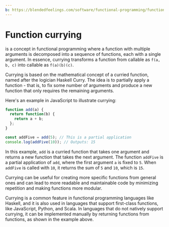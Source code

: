 ```yaml
---
b: https://blendedfeelings.com/software/functional-programming/function-currying.md
---
```


# Function currying 
is a concept in functional programming where a function with multiple arguments is decomposed into a sequence of functions, each with a single argument. In essence, currying transforms a function from callable as `f(a, b, c)` into callable as `f(a)(b)(c)`.

Currying is based on the mathematical concept of a curried function, named after the logician Haskell Curry. The idea is to partially apply a function - that is, to fix some number of arguments and produce a new function that only requires the remaining arguments.

Here's an example in JavaScript to illustrate currying:

```javascript
function add(a) {
  return function(b) {
    return a + b;
  };
}

const addFive = add(5); // This is a partial application
console.log(addFive(10)); // Outputs: 15
```

In this example, `add` is a curried function that takes one argument and returns a new function that takes the next argument. The function `addFive` is a partial application of `add`, where the first argument `a` is fixed to `5`. When `addFive` is called with `10`, it returns the sum of `5` and `10`, which is `15`.

Currying can be useful for creating more specific functions from general ones and can lead to more readable and maintainable code by minimizing repetition and making functions more modular.

Currying is a common feature in functional programming languages like Haskell, and it is also used in languages that support first-class functions, like JavaScript, Python, and Scala. In languages that do not natively support currying, it can be implemented manually by returning functions from functions, as shown in the example above.